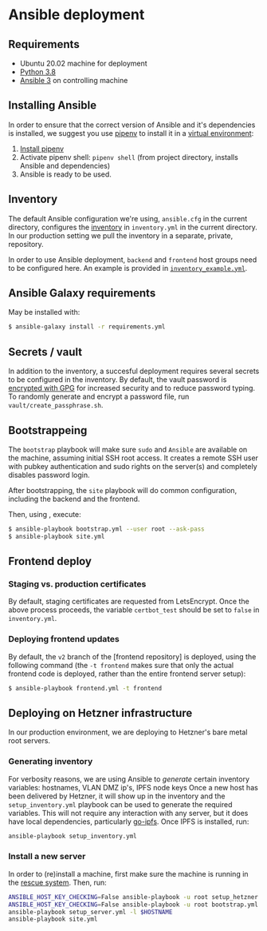 # Ansible deployment

## Requirements
* Ubuntu 20.02 machine for deployment
* [Python 3.8](https://www.python.org/downloads/)
* [Ansible 3](https://docs.ansible.com/ansible/2.8/installation_guide/intro_installation.html) on controlling machine

## Installing Ansible
In order to ensure that the correct version of Ansible and it's dependencies is installed, we suggest you use [pipenv](https://pipenv.pypa.io/en/latest/) to install it in a [virtual environment](https://virtualenv.pypa.io/en/latest/):

1. [Install pipenv](https://pipenv.pypa.io/en/latest/#install-pipenv-today)
2. Activate pipenv shell: `pipenv shell` (from project directory, installs Ansible and dependencies)
3. Ansible is ready to be used.

## Inventory
The default Ansible configuration we're using, `ansible.cfg` in the current directory, configures the [inventory](https://docs.ansible.com/ansible/2.8/user_guide/intro_inventory.html) in `inventory.yml` in the current directory. In our production setting we pull the inventory in a separate, private, repository.

In order to use Ansible deployment, `backend` and `frontend` host groups need to be configured here. An example is provided in [`inventory_example.yml`](inventory_example.yml).

## Ansible Galaxy requirements
May be installed with:
```sh
$ ansible-galaxy install -r requirements.yml
```

## Secrets / vault
In addition to the inventory, a succesful deployment requires several secrets to be configured in the inventory. By default, the vault password is [encrypted with GPG](https://medium.com/@towo/wrapping-ansible-vault-with-gpg-b107b0e7a5e8) for increased security and to reduce password typing. To randomly generate and encrypt a password file, run `vault/create_passphrase.sh`.

## Bootstrappeing
The `bootstrap` playbook will make sure `sudo` and `Ansible` are available on the machine, assuming initial SSH root access. It creates a remote SSH user with pubkey authentication and sudo rights on the server(s) and completely disables password login.

After bootstrapping, the `site` playbook will do common configuration, including the backend and the frontend.

Then, using , execute:
```sh
$ ansible-playbook bootstrap.yml --user root --ask-pass
$ ansible-playbook site.yml
```

## Frontend deploy

### Staging vs. production certificates
By default, staging certificates are requested from LetsEncrypt. Once the above process proceeds, the variable `certbot_test` should be set to `false` in `inventory.yml`.

### Deploying frontend updates
By default, the `v2` branch of the [frontend repository] is deployed, using the following command (the `-t frontend` makes sure that only the actual frontend code is deployed, rather than the entire frontend server setup):

```sh
$ ansible-playbook frontend.yml -t frontend
```

## Deploying on Hetzner infrastructure
In our production environment, we are deploying to Hetzner's bare metal root servers.

### Generating inventory
For verbosity reasons, we are using Ansible to *generate* certain inventory variables: hostnames, VLAN DMZ ip's, IPFS node keys
Once a new host has been delivered by Hetzner, it will show up in the inventory and the `setup_inventory.yml` playbook can be used to generate the required variables. This will not require any interaction with any server, but it does have local dependencies, particularly [go-ipfs](https://dist.ipfs.io/#go-ipfs). Once IPFS is installed, run:

```sh
ansible-playbook setup_inventory.yml
```

### Install a new server
In order to (re)install a machine, first make sure the machine is running in the [rescue system](https://docs.hetzner.com/robot/dedicated-server/troubleshooting/hetzner-rescue-system/). Then, run:

```sh
ANSIBLE_HOST_KEY_CHECKING=False ansible-playbook -u root setup_hetzner.yml -l $HOSTNAME
ANSIBLE_HOST_KEY_CHECKING=False ansible-playbook -u root bootstrap.yml -l $HOSTNAME
ansible-playbook setup_server.yml -l $HOSTNAME
ansible-playbook site.yml
```
